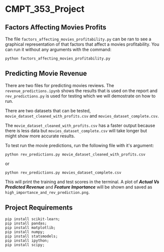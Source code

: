# CMPT_353_Project

## Factors Affecting Movies Profits

The file `factors_affecting_movies_profitability.py` can be ran to see a graphical representation of that factors that affect a movies profitability. You can run it without any arguments with the command:
```
python factors_affecting_movies_profitability.py
```

## Predicting Movie Revenue

There are two files for predicting movies reviews. The `revenue_predictions.ipynb` shows the results that is used on the report and `rev_predictions.py` is used for testing which we will demostrate on how to run.<br>

There are two datasets that can be tested, `movie_dataset_cleaned_with_profits.csv` and `movies_dataset_complete.csv`.<br>

The `movie_dataset_cleaned_with_profits.csv` has a faster output because there is less data but `movies_dataset_complete.csv` will take longer but might show more accurate results.

To test run the movie predictions, run the following file with it's argument:
```
python rev_predictions.py movie_dataset_cleaned_with_profits.csv
```

or

```
python rev_predictions.py movies_dataset_complete.csv
```

This will print the training and test scores in the terminal. A plot of <strong><i>Actual Vs Predicted Revenue</i></strong> and <strong><i>Feature Importance</i></strong> will be shown and saved as `high_importance_and_rev_prediction.png`. 

## Project Requirements

```
pip install scikit-learn;
pip install pandas;
pip install matplotlib;
pip install numpy;
pip install statsmodels;
pip install ipython;
pip install scipy;
```
